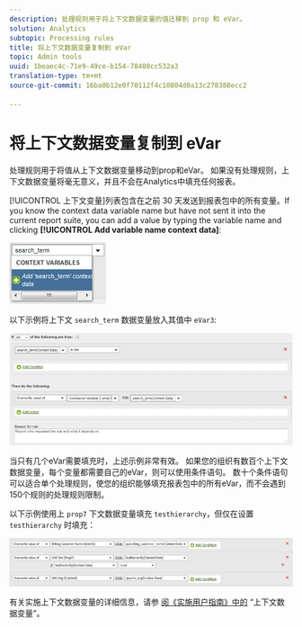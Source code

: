 ```yaml
---
description: 处理规则用于将上下文数据变量的值迁移到 prop 和 eVar。
solution: Analytics
subtopic: Processing rules
title: 将上下文数据变量复制到 eVar
topic: Admin tools
uuid: 1beaec4c-71e9-49ce-b154-78408cc532a3
translation-type: tm+mt
source-git-commit: 16ba0b12e0f70112f4c10804d0a13c278388ecc2

---
```



# 将上下文数据变量复制到 eVar

处理规则用于将值从上下文数据变量移动到prop和eVar。 如果没有处理规则，上下文数据变量将毫无意义，并且不会在Analytics中填充任何报表。

[!UICONTROL 上下文变量]列表包含在之前 30 天发送到报表包中的所有变量。If you know the context data variable name but have not sent it into the current report suite, you can add a value by typing the variable name and clicking **[!UICONTROL Add variable name context data]**:

![添加](assets/add-context-variable.png)

以下示例将上下文 `search_term` 数据变量放入其值中 `eVar3`:

![已设置](assets/set-context-data.png)

当只有几个eVar需要填充时，上述示例非常有效。 如果您的组织有数百个上下文数据变量，每个变量都需要自己的eVar，则可以使用条件语句。 数十个条件语句可以适合单个处理规则，使您的组织能够填充报表包中的所有eVar，而不会遇到150个规则的处理规则限制。

以下示例使用上 `prop7` 下文数据变量填充 `testhierarchy`，但仅在设置 `testhierarchy` 时填充：

![条件](assets/add-conditional.png)

有关实施上下文数据变量的详细信息，请参 [阅《实施用户指南》中的](/help/implement/js-implementation/c-variables/context-data-variables.md) “上下文数据变量”。
